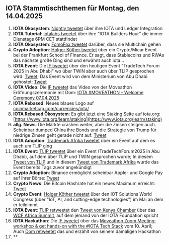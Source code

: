 ## IOTA Stammtischthemen für Montag, den 14.04.2025

1. **IOTA Ökosystem**: [Nightly tweetet](https://x.com/Nightly_app/status/1909249050236350544) über ihre IOTA und Ledger Integration
2. **IOTA Tutorial**: [iotalabs tweetet](https://x.com/iotalabs_/status/1909305173484425615) über ihre "IOTA Builders Hour" die immer Dienstags 6PM CET stattfindet
3. **IOTA Ökosystem**: [FomoFox tweetet](https://x.com/FOMO_Fox/status/1909275329132212659) darüber, dass sie Multichain gehen
4. **Crypto Adoption**: [Holger Köther tweetet](https://x.com/HolgerKoether/status/1909481290966896839) über ein Crypto/Micar Event bei der Frankfurt School of Finance. Er sagt, dass Stablecoins und RWAs das nächste große Ding sind und erwähnt auch iota...
5. **IOTA Event**: Die [IF tweetet](https://x.com/iota/status/1909501475719381489) über den heutigen Event "TradeTech Forum 2025 in Abu Dhabi" wo über TWIN aber auch über TLIP gesprochen wird: [Tweet](https://x.com/iota/status/1909501479884378398); Das Event wird von dem Ministerium von Abu Dhabi gehostet: [Tweet](https://x.com/iota/status/1909501483860582734)
6. **IOTA Video**: Die [IF tweetet](https://x.com/iota/status/1909667559739101601) das Video von der Moveathon Eröfnungszeremonie mit Dom: [IOTA #MOVEATHON - Welcome Ceremony 07.04.2025](https://t.co/f5doIrqXXf)
7. **IOTA Rebased**: Neues blaues Logo auf [coinmarketcap.com/currencies/iota/](https://coinmarketcap.com/currencies/iota/)
8. **IOTA Rebased Ökosystem**: Es gibt jetzt eine Staking Seite auf iota.org: [https://www.iota.org/learn/staking](https://www.iota.org/learn/staking)
9. **allg. News**: Die Märkte crashen weiter, aber die Zinsen steigen auch. Scheinbar dumped China ihre Bonds und die Strategie von Trump für niedrige Zinsen geht gerade nicht auf: [Tweet](https://x.com/acnewsitics/status/1909829451845714103)
10. **IOTA Adoption**: [Trademark Afrika tweetet](https://x.com/TradeMarkAfrica/status/1909666705464492109) über ein Event auf dem es auch um TLIP ging
11. **IOTA Event**: [TLIP tweetet](https://x.com/TLIP_io/status/1909663098513784916) über ein Event (TradeTechForum2025 in Abu Dhabi), auf dem über TLIP und TWIN gesprochen wurde; In diesem [Tweet von TLIP](https://x.com/TLIP_io/status/1909221940113399976) und in diesem [Tweet von Trademark Afrika](https://x.com/TradeMarkAfrica/status/1909225100676915430) wurde das Event bereits Tags zuvor angekündigt
12. **Crypto Adoption**: Binance ermöglicht scheinbar Apple- und Google Pay auf ihrer Börse: [Tweet](https://x.com/rovercrc/status/1909611558860128380)
13. **Crypto News**: Die Bitcoin Hashrate hat ein neues Maximum erreicht: [Tweet](https://x.com/rovercrc/status/1909872327291985935)
14. **Crypto Event**: [Holger Köther tweetet](https://x.com/HolgerKoether/status/1909920731871257022) über den IOT Solutions World Congress (über "IoT, AI, and cutting-edge technologies") im Mai an dem er teilnimmt
15. **IOTA Event**: [TLIP retweetet](https://x.com/TLIP_io/status/1909933793772789835) den [Tweet von Kenya Chamber](https://x.com/kenya_chamber/status/1909711088305742109) über das [WCF Africa Summit](https://2go.iccwbo.org/wcf-africa-summit-2025-africa-s-global-future.html), auf dem jemand von der IOTA Foundation spricht
16. **IOTA Hackathon**: Die [IF tweetet](https://x.com/iota/status/1909878961422708874) über das [Moveathon Zoom Meeting: workshop & get hands-on with the #IOTA Tech Stack](https://x.com/iota/status/1909878961422708874) vom 10. April; Auch [Dom retweetet](https://x.com/DomSchiener/status/1909887622517837930) das und erzählt von seinem damaligen Hackathon
17. **

